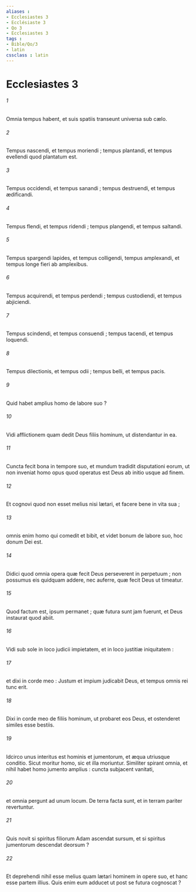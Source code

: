 ```yaml
---
aliases : 
- Ecclesiastes 3
- Ecclésiaste 3
- Qo 3
- Ecclesiastes 3
tags : 
- Bible/Qo/3
- latin
cssclass : latin
---
```


# Ecclesiastes 3

###### 1
Omnia tempus habent, et suis spatiis transeunt universa sub cælo.
###### 2
Tempus nascendi, et tempus moriendi ; tempus plantandi, et tempus evellendi quod plantatum est.
###### 3
Tempus occidendi, et tempus sanandi ; tempus destruendi, et tempus ædificandi.
###### 4
Tempus flendi, et tempus ridendi ; tempus plangendi, et tempus saltandi.
###### 5
Tempus spargendi lapides, et tempus colligendi, tempus amplexandi, et tempus longe fieri ab amplexibus.
###### 6
Tempus acquirendi, et tempus perdendi ; tempus custodiendi, et tempus abjiciendi.
###### 7
Tempus scindendi, et tempus consuendi ; tempus tacendi, et tempus loquendi.
###### 8
Tempus dilectionis, et tempus odii ; tempus belli, et tempus pacis.
###### 9
Quid habet amplius homo de labore suo ?
###### 10
Vidi afflictionem quam dedit Deus filiis hominum, ut distendantur in ea.
###### 11
Cuncta fecit bona in tempore suo, et mundum tradidit disputationi eorum, ut non inveniat homo opus quod operatus est Deus ab initio usque ad finem.
###### 12
Et cognovi quod non esset melius nisi lætari, et facere bene in vita sua ;
###### 13
omnis enim homo qui comedit et bibit, et videt bonum de labore suo, hoc donum Dei est.
###### 14
Didici quod omnia opera quæ fecit Deus perseverent in perpetuum ; non possumus eis quidquam addere, nec auferre, quæ fecit Deus ut timeatur.
###### 15
Quod factum est, ipsum permanet ; quæ futura sunt jam fuerunt, et Deus instaurat quod abiit.
###### 16
Vidi sub sole in loco judicii impietatem, et in loco justitiæ iniquitatem :
###### 17
et dixi in corde meo : Justum et impium judicabit Deus, et tempus omnis rei tunc erit.
###### 18
Dixi in corde meo de filiis hominum, ut probaret eos Deus, et ostenderet similes esse bestiis.
###### 19
Idcirco unus interitus est hominis et jumentorum, et æqua utriusque conditio. Sicut moritur homo, sic et illa moriuntur. Similiter spirant omnia, et nihil habet homo jumento amplius : cuncta subjacent vanitati,
###### 20
et omnia pergunt ad unum locum. De terra facta sunt, et in terram pariter revertuntur.
###### 21
Quis novit si spiritus filiorum Adam ascendat sursum, et si spiritus jumentorum descendat deorsum ?
###### 22
Et deprehendi nihil esse melius quam lætari hominem in opere suo, et hanc esse partem illius. Quis enim eum adducet ut post se futura cognoscat ?
